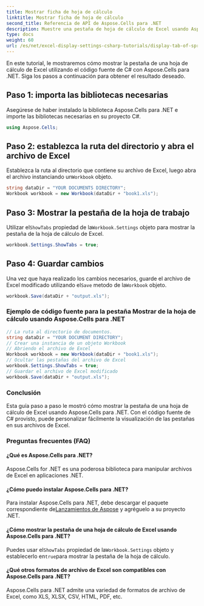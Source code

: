 ```yaml
---
title: Mostrar ficha de hoja de cálculo
linktitle: Mostrar ficha de hoja de cálculo
second_title: Referencia de API de Aspose.Cells para .NET
description: Muestre una pestaña de hoja de cálculo de Excel usando Aspose.Cells para .NET.
type: docs
weight: 60
url: /es/net/excel-display-settings-csharp-tutorials/display-tab-of-spreadsheet/
---
```

En este tutorial, le mostraremos cómo mostrar la pestaña de una hoja de cálculo de Excel utilizando el código fuente de C# con Aspose.Cells para .NET. Siga los pasos a continuación para obtener el resultado deseado.

## Paso 1: importa las bibliotecas necesarias

Asegúrese de haber instalado la biblioteca Aspose.Cells para .NET e importe las bibliotecas necesarias en su proyecto C#.

```csharp
using Aspose.Cells;
```

## Paso 2: establezca la ruta del directorio y abra el archivo de Excel

 Establezca la ruta al directorio que contiene su archivo de Excel, luego abra el archivo instanciando un`Workbook` objeto.

```csharp
string dataDir = "YOUR DOCUMENTS DIRECTORY";
Workbook workbook = new Workbook(dataDir + "book1.xls");
```

## Paso 3: Mostrar la pestaña de la hoja de trabajo

 Utilizar el`ShowTabs` propiedad de la`Workbook.Settings` objeto para mostrar la pestaña de la hoja de cálculo de Excel.

```csharp
workbook.Settings.ShowTabs = true;
```

## Paso 4: Guardar cambios

 Una vez que haya realizado los cambios necesarios, guarde el archivo de Excel modificado utilizando el`Save` metodo de la`Workbook` objeto.

```csharp
workbook.Save(dataDir + "output.xls");
```

### Ejemplo de código fuente para la pestaña Mostrar de la hoja de cálculo usando Aspose.Cells para .NET 

```csharp
// La ruta al directorio de documentos.
string dataDir = "YOUR DOCUMENT DIRECTORY";
// Crear una instancia de un objeto Workbook
// Abriendo el archivo de Excel
Workbook workbook = new Workbook(dataDir + "book1.xls");
// Ocultar las pestañas del archivo de Excel
workbook.Settings.ShowTabs = true;
// Guardar el archivo de Excel modificado
workbook.Save(dataDir + "output.xls");
```

### Conclusión

Esta guía paso a paso le mostró cómo mostrar la pestaña de una hoja de cálculo de Excel usando Aspose.Cells para .NET. Con el código fuente de C# provisto, puede personalizar fácilmente la visualización de las pestañas en sus archivos de Excel.

### Preguntas frecuentes (FAQ)

#### ¿Qué es Aspose.Cells para .NET?

Aspose.Cells for .NET es una poderosa biblioteca para manipular archivos de Excel en aplicaciones .NET.

#### ¿Cómo puedo instalar Aspose.Cells para .NET?

 Para instalar Aspose.Cells para .NET, debe descargar el paquete correspondiente de[Lanzamientos de Aspose](https://releases/aspose.com/cells/net/) y agréguelo a su proyecto .NET.

#### ¿Cómo mostrar la pestaña de una hoja de cálculo de Excel usando Aspose.Cells para .NET?

 Puedes usar el`ShowTabs` propiedad de la`Workbook.Settings` objeto y establecerlo en`true`para mostrar la pestaña de la hoja de cálculo.

#### ¿Qué otros formatos de archivo de Excel son compatibles con Aspose.Cells para .NET?

Aspose.Cells para .NET admite una variedad de formatos de archivo de Excel, como XLS, XLSX, CSV, HTML, PDF, etc.
